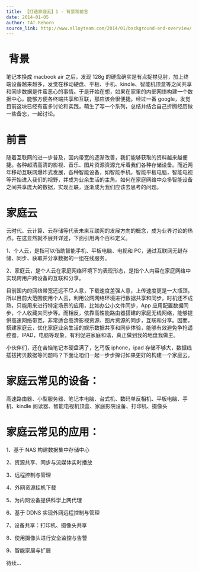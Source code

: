 ```yaml
---
title: 【打造家庭云】1 - 背景和前言
date: 2014-01-05
author: TAT.Rehorn
source_link: http://www.alloyteam.com/2014/01/background-and-overview/
---
```


<!-- {% raw %} - for jekyll -->

#  **背景**

笔记本换成 macbook air 之后，发现 128g 的硬盘确实是有点捉襟见肘，加上终端设备越来越多，发觉在移动硬盘、平板、手机、kindle、智能机顶盒等之间共享和同步数据是件蛮恶心的事情。于是开始在想，如果在家里的内部网络构建一个数据中心，能够方便各终端共享和互联，那应该会很便捷。经过一番 google，发觉目前这块已经有蛮多讨论和实践，萌生了写一个系列，总结并结合自己折腾经历做一些备忘，一起讨论。

# 前言

随着互联网的进一步普及，国内带宽的逐渐改善，我们能够获取的资料越来越便捷。各种超清高清的影视、音乐、图片资源资源充斥着我们各种存储设备。而近两年移动互联网爆炸式发展，各种智能设备，如智能手机，智能平板电脑，智能电视等开始进入我们的视野，并成为业余生活的主角。如何在家庭网络中众多智能设备之间共享庞大的数据，实现互联，逐渐成为我们应该去思考的问题。

# 家庭云

云时代、云计算、云存储等代表未来互联网的发展方向的概念，成为业界讨论的热点。在这显然就不展开详述，下面引用两个百科定义。

1、个人云，是指可以借助智能手机、平板电脑、电视和 PC，通过互联网无缝存储、同步、获取并分享数据的一组在线服务。

2、家庭云，是个人云在家庭网络环境下的表现形态，是指个人内容在家庭网络中实现跨用户跨设备的互联和分享。

目前国内的网络带宽还远不尽人意，下载速度差强人意，上传速度更是一大瓶颈，所以目前大范围使用个人云，利用公网网络环境进行数据共享和同步，时机还不成熟，只能用来进行特定场景的应用，比如办公小文件同步，App 应用配置数据同步，个人收藏夹同步等。而相反，依靠高性能路由器搭建的家庭无线网络，能够提供高速网络带宽，非常适合高清影视资源、图片资源的同步，互联和分享。因而，搭建家庭云，优化家庭业余生活的娱乐数据共享和同步体验，能够有效避免争抢遥控器，IPAD，电脑等现象，有利促进家庭和谐，真正做到我的地盘我做主。

小伙伴们，还在苦恼笔记本硬盘满了，乞丐版 iphone，ipad 存储不够大，数据线插拔拷贝数据等问题吗？下面让咱们一起一步步探讨如果更好的构建一个家庭云。

# 家庭云常见的设备：

高速路由器、小型服务器、笔记本电脑、台式机、数码单反相机、平板电脑、手机、kindle 阅读器、智能电视机顶盒、家庭影院设备、打印机、摄像头

# 家庭云常见的应用：

1、基于 NAS 构建数据集中存储中心

2、资源共享、同步与流媒体实时播放

3、远程控制与管理

4、外网资源挂机下载

5、为内网设备提供科学上网代理

6、基于 DDNS 实现外网远程控制与管理

7、设备共享：打印机、摄像头共享

8、使用摄像头进行安全监控与告警

9、智能家居与扩展

待续...


<!-- {% endraw %} - for jekyll -->